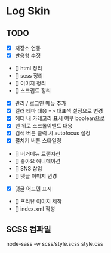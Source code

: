 # Log Skin

## TODO

- [x] 저장소 연동
- [x] 반응형 수정
- [] html 정리
- [] scss 정리
- [] 이미지 정리
- [] 스크립트 정리

- [x] 관리 / 로그인 메뉴 추가
- [x] 컬러 테마 대응 => 대표색 설정으로 변경
- [x] 헤더 내 카테고리 표시 여부 boolean으로
- [x] 맨 위로 스크롤이벤트 대응
- [x] 검색 버튼 클릭 시 autofocus 설정
- [x] 펼치기 버튼 스타일링
- [] 버거메뉴 트랜지션
- [] 좋아요 애니메이션
- [] SNS 삽입
- [] 댓글 이미지 변경
- [x] 댓글 어드민 표시

- [] 프리뷰 이미지 제작
- [] index.xml 작성

## SCSS 컴파일

node-sass -w scss/style.scss style.css

